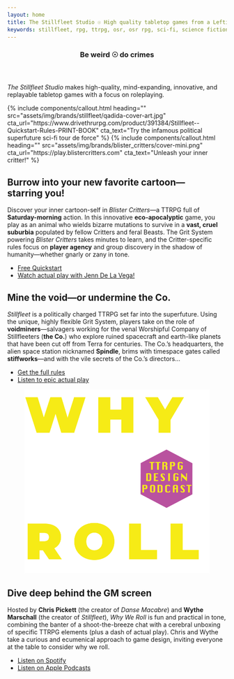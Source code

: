 ```yaml
---
layout: home
title: The Stillfleet Studio ☉ High quality tabletop games from a Leftist perspective
keywords: stillfleet, rpg, ttrpg, osr, osr rpg, sci-fi, science fiction, sci-fi rpg, science fiction rpg, grimdark, grimdark rpg, future rpg, space, outer space, space rpg, postfuture, wythe marschall, ethan gould, spindle, spin, stillfleeter, fleeter, voidminer, wayfarers, float city, archaetech, escheresque
---
```


<section data-content="masthead">
  <figure class="collapse">
  </figure>
  <div>
    <section data-content="lede">
      <header>
        <h1>Be weird ☉ do crimes</h1>
      </header>
      <article>
        <p><em>The Stillfleet Studio</em> makes high-quality, mind-expanding, innovative, and replayable tabletop games with a focus on roleplaying.</p>
      </article>
    </section>
    <section class="callouts">
      {% include components/callout.html heading="" src="assets/img/brands/stillfleet/qadida-cover-art.jpg" cta_url="https://www.drivethrurpg.com/product/391384/Stillfleet--Quickstart-Rules-PRINT-BOOK" cta_text="Try the infamous political superfuture sci-fi tour de force" %}
      {% include components/callout.html heading="" src="assets/img/brands/blister_critters/cover-mini.png" cta_url="https://play.blistercritters.com" cta_text="Unleash your inner critter!" %}
    </section>
  </div>
</section>

<section class="full-width feature" id="blister-critters">
  <figure class="collapse">
  </figure>
  <article class="blurred-background">
    <h2>Burrow into your new favorite cartoon&mdash;starring&nbsp;you!</h2>
    <p>Discover your inner cartoon-self in <em>Blister Critters</em>—a TTRPG full of <strong>Saturday-morning</strong> action. In this innovative <strong>eco-apocalyptic</strong> game, you play as an animal who wields bizarre mutations to survive in a <strong>vast, cruel suburbia</strong> populated by fellow Critters and feral Beasts. The Grit System powering <em>Blister Critters</em> takes minutes to learn, and the Critter-specific rules focus on <strong>player agency</strong> and group discovery in the shadow of humanity—whether gnarly or zany in tone.
    </p>
    <ul class="rowlist">
      <li><a href="" class="external drivethrurpg">Free Quickstart</a></li>
      <li><a href="" class="external youtube">Watch actual play with Jenn&nbsp;De&nbsp;La&nbsp;Vega!</a></li>
    </ul>
  </article>
</section>

<section class="full-width feature" id="stillfleet">
  <figure class="collapse"></figure>

  <article>
    <h2>Mine the void&mdash;or undermine the Co.</h2>
    <p><em>Stillfleet</em> is a politically charged TTRPG set far into the superfuture. Using the unique, highly flexible Grit System, players take on the role of <strong>voidminers</strong>—salvagers working for the venal Worshipful Company of Stillfleeters (<strong>the Co.</strong>) who explore ruined spacecraft and earth-like planets that have been cut off from Terra for centuries. The Co.’s headquarters, the alien space station nicknamed <strong>Spindle</strong>, brims with timespace gates called <strong>stiffworks</strong>—and with the vile secrets of the Co.’s directors…
    </p>
    <ul class="rowlist">
        <li><a href="" class="external drivethrurpg">Get the full rules</a></li>
        <li><a href="" class="external floatcity">Listen to epic actual play</a></li>
    </ul>
  </article>
</section>

<section class="full-width feature" id="why-we-roll">
  <figure class="collapse">
    <img src="/assets/img/third-party/wwr-logo-transparent.png" />
  </figure>

  <article class="blurred-background">
    <h2>Dive deep behind the GM screen</h2>
    <p>Hosted by <strong>Chris Pickett</strong> (the creator of <em>Danse Macabre</em>) and <strong>Wythe Marschall</strong> (the creator of <em>Stillfleet</em>), <em>Why We Roll</em> is fun and practical in tone, combining the banter of a shoot-the-breeze chat with a cerebral unboxing of specific TTRPG elements (plus a dash of actual play). Chris and Wythe take a curious and ecumenical approach to game design, inviting everyone at the table to consider why we roll.
</p>
    <ul class="rowlist">
      <li><a href="https://open.spotify.com/show/4S4FWpv9ptMUybjewdIDsX?si=233c7ac0cb5c4055" class="external spotify">Listen on Spotify</a></li>
      <li><a href="https://podcasts.apple.com/us/podcast/why-we-roll/id1710405585" class="external apple-podcasts">Listen on Apple Podcasts</a></li>
    </ul>
  </article>
</section>
